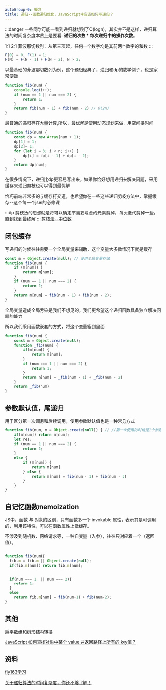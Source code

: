 ```yaml
---
autoGroup-0: 概念
title: 递归--函数递归优化，JavaScript中应该如何写递归？
---
```

:::danger
一些同学可能一看到递归就想到了O(logn)，其实并不是这样，递归算法的时间复杂度本质上是要看: **递归的次数 * 每次递归中的操作次数**。

1:1 2:1
菲波那切数列：从第三项起，任何一个数字均是其前两个数字的和数
:::
```js
F(0) = 0, F(1) = 1;
F(N) = F(N - 1) + F(N - 2), N > 2; 
```
以最基础的菲波那切数列为例，这个题很经典了，递归和dp的数学例子，也是家常便饭
```js
function fib(num) {
    console.log(i++);
    if (num == 1 || num === 2) {
        return 1;
    }
    return fib(num - 1) + fib(num - 2) // O(2n)
}
```
最普通的递归存在大量计算,所以，最优解是使用动态规划来做，用空间换时间
```js
function fib(num) {
    const dp = new Array(num + 1);
    dp[1] = 1;
    dp[2]= 1;
    for (let i = 3; i < n; i++) {
        dp[i] = dp[i - 1] + dp[i - 2];
    }
    return dp[num];
}
```
在很多情况下，递归比dp更容易写出来，如果你恰好想用递归来解决问题，采用缓存来递归剪枝也可以得到最优解

恰巧前端非常多的与缓存打交道，也希望你在一些这些递归剪枝方法中，掌握缓存--这个每一个jser的必修课

:::tip
剪枝法的思想就是将可以确定不需要考虑的元素剪掉，每次迭代剪掉一些，直到找到最终解
:::
[剪枝法--中位数](https://blog.csdn.net/qq_38595253/article/details/123744045)
## 闭包缓存
写递归的时候往往需要一个全局变量来辅助，这个变量大多数情况下就是缓存
```js
const m = Object.create(null); // 使用全局变量存储
function fib(num) {
    if (m[num]) {
        return m[num];
    }
    if (num == 1 || num === 2) {
        return 1;
    }
    return m[num] = fib(num - 1) + fib(num - 2);
}
```
全局变量造成全局污染是我们不想见的，我们更希望这个递归函数具备独立解决问题的能力

所以我们采用函数嵌套的方式，将这个变量塞到里面
```js
function fib(num) {
    const m = Object.create(null);
    function _fib(num) {
        if(m[num]) {
            return m[num];
        }
        if (num === 1 || num === 2) {
            return 1;
        }
        return n[num] = _fib(num - 1) + _fib(num - 2)
    }
    return _fib(num)
}
```
## 参数默认值，尾递归
用于区分第一次调用和后续调用，使用参数默认值也是一种常见方式
```js
function fib(num, m = Object.create(null)) { // //第一次使用的时候是1个参数 后续都是2个参数
    if(m[num]) return m[num];
    let res;
    if (num == 1 || num === 2) {
        return 1;
    }
    else {
        if (m[num]) {
            return m[num]
        } else {
            return m[num] = fib(num - 1) + fib(num - 2)
        }
    }
}
```
## 自记忆函数memoization
JS中，函数 与 对象的区别，只有函数多一个 invokable 属性，表示其是可调用的，利用该特性，可以在函数属性上做缓存。

不涉及到随机数、网络请求等，一种自变量（入参），往往只对应着一个（返回值）。
```js

function fib(num){
  fib.m = fib.m || Object.create(null);
  if(fib.m[num]) return fib.m[num];

  
  if(num === 1  || num === 2){
    return 1;
  }
  else
    return fib.m[num] = fib(num-1) + fib(num-2);
}
```
## 其他
[扁平数组和树形结构转换](/front-end/Code/tree-02.html#转换算法)

[JavaScript 如何查找对象中某个 value 并返回路径上所有的 key值？](/front-end/interview/coding.html#javascript-如何查找对象中某个-value-并返回路径上所有的-key值)
## 资料
[fly163学习](https://www.fly63.com/)

[关于递归算法的时间复杂度，你还不够了解！](https://www.bilibili.com/read/cv12382768)